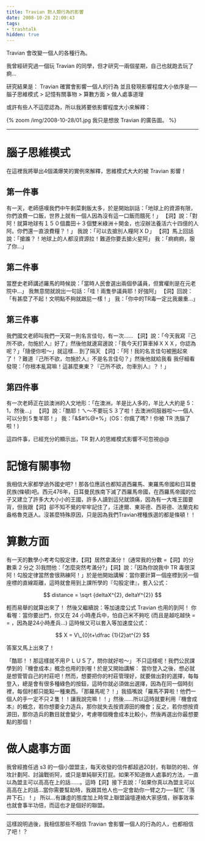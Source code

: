 ```yaml
---
title: Travian 對人類行為的影響
date: 2008-10-28 22:00:43
tags:
- trashtalk
hidden: true
---
```



Travian 會改變一個人的各種行為。

我曾經研究過一個玩 Travian 的同學，但才研究一兩個星期，自己也就跑去玩了 痾...

研究結果是： Travian 確實會影響一個人的行為
並且發現影響程度大小依序是──腦子思維模式 > 記憶有關事物 > 算數方面 > 做人處事道理

或許有些人不這麼認為，所以我將要依影響程度大小來解釋：

<!-- more -->

{% zoom /img/2008-10-28/01.jpg 我只是想放 Travian 的廣告圖。 %}

---

# 腦子思維模式

在這裡我將舉出4個滿爆笑的實例來解釋，思維模式大大的被 Travian 影響！

## 第一件事

有一天，老師感嘆我們中午剩菜剩飯太多，於是開始訓話：「地球上的資源有限，你們浪費一口飯，世界上就有一個人因為沒有這一口飯而餓死！」
【洞】說：「對阿！就算地球有１５０個農田＋３個雙米綠洲＋開金，也沒辦法養活六十四億的人阿。你們還一直浪費糧？！」
我說：「可以去搶別人糧阿ＸＤ」
【洞】馬上回話說：「搶誰？！地球上的人都沒資源拉！難道你要去搶火星阿」
我：「痾痾痾，服了你...」

## 第二件事

當歷史老師講述羅馬的時候說：「當時人民會選出兩個參議員，但實權則是在元老院中...」
我無意間就說出一句話：「哇！兩隻參議員耶！好強阿」
【洞】回說：「有甚麼了不起！文明點不夠就跟屁一樣！」
我：「你中的TR毒一定比我嚴重…」

## 第三件事

我們國文老師叫我們一天寫一則名言佳句，有一次……
【洞】說：「今天我寫『己所不欲，勿施於人』好了」然後他就邊寫邊說：「我今天打算車掉ＸＸＸ，你認為呢？」「隨便你啦～」就這樣…
到了隔天
【洞】：「阿！我的名言佳句被圈起來了！？難道『己所不欲，勿施於人』不是名言佳句？」然後他就給我看
我仔細看發現：「你根本亂寫嘛！這甚麼東東？『己所不欲，勿車別人』？！」

## 第四件事

有一次老師正在談澳洲的人文地形：「在澳洲，羊是比人多的，羊比人大約是 5：1，然後...」
【洞】說：「酷耶！ㄟ～不要玩Ｓ３了啦！去澳洲伺服器啦～一個人可以分到５隻羊耶！」
我：「&$#%@+%」(OS：你瘋了嗎?！你被 TR 洗腦了啦！)

這四件事，已經充分的顯示出，TR 對人的思維模式影響不可忽視@@

# 記憶有關事物

我相信大家都學過外國史吧?！那各位應該也都知道西羅馬、東羅馬帝國和日耳曼民族(條頓)吧。西元476年，日耳曼民族南下滅了西羅馬帝國，在西羅馬帝國的位子又建立了許多大大小小的王國，許多人讀到這兒就頭痛，因為有一大堆王國要背，但我跟【洞】卻不知不覺的牢牢記住了，汪達爾、東哥德、西哥德、法蘭克和盎格魯克遜人。沒甚麼特殊原因，只是因為我們Travian裡種族選的都是條頓！！

# 算數方面

有一天的數學小考考勾股定律，【洞】居然拿滿分！ (通常我的分數 =【洞】的分數乘 2 分之 3)我問他：「怎麼突然考滿分?」【洞】說：「因為你說我中 TR 毒很深阿！勾股定律當然會很熟練阿！」於是他開始講解：當你要計算一個座標到另一個座標的直線距離，這時就會用到上課所學的『勾股定律』，套入公式： 

$$
distance = \sqrt {deltaX^{2}, deltaY^{2}}
$$

輕而易舉的就算出來了！
然後又繼續說：等加速度公式 Travian 也用的到阿！
你看喔：當你要出門，你又在 24 小時產兵中，怕自己米不夠吃 (而且是越吃越快 = = ，因為是24小時產兵...) 這時候又可以套入等加速度公式：

$$
X = V\_{0}t+\dfrac {1}{2}at^{2}
$$

答案又馬上出來了！

「酷耶！！那這樣就不用ＰＬＵＳ了，問你就好啦～」
不只這樣呢！我們公民課學到的『機會成本』概念也用的到喔！於是又開始講解：
當你登入之後，想必就是想管管自己的村莊吧！然而，想要把你的村莊管理好，就要做出對的選擇，每每登入，總是會有很多種綠色的按鈕，這時你就必須做出選擇，因為在同一個時刻裡，每個村都只能點一種東西。「那羅馬呢？！」我插嘴說「羅馬不算啦！他們一個人的手一定不只２隻！！讓我說完嘛！！」然後……所以這時就要利用『機會成本』的概念，若你想要全力造兵，那你就失去按資源田的機會；反之，若你想按資源田，那你造兵的數目就會變少，考慮哪個機會成本比較小，然後再選出你最想要點的那個！

# 做人處事方面

我曾經擔任過 s3 的一個小盟盟主，每天收發的信件都超過20封，有聯防的啦、佯攻計劃阿、討論戰術阿，或只是單純聊天打屁。如果不知道做人處事的方法，一直以為盟主可以高高在上的話……。這時【洞】接下去說：「如果你真以為盟主可以高高在上的話...當你需要幫助時，我跟其他人也一定會助你一臂之力──幫忙『落井下石』！」
所以...有謙虛的態度加上時常上聯盟論壇連絡大家感情，辦事效率也就會事半功倍，而這也才是個好的聯盟。

---

這樣說明過後，我相信那些不相信 Travian 會影響一個人的行為的人，也都相信了吧！？